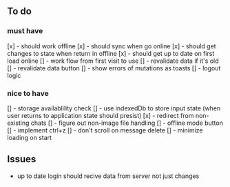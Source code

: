 ## To do

### must have

[x] - should work offline
[x] - should sync when go online
[x] - should get changes to state when return in offline
[x] - should get up to date on first load online
[] - work flow from first visit to use
[] - revalidate data if it's old
[] - revalidate data button
[] - show errors of mutations as toasts
[] - logout logic

### nice to have

[] - storage availablility check
[] - use indexedDb to store input state (when user returns to application state should presist)
[x] - redirect from non-existing chats
[] - figure out non-image file handling
[] - offline mode button
[] - implement ctrl+z
[] - don't scroll on message delete
[] - minimize loading on start

## Issues

- up to date login should recive data from server not just changes

